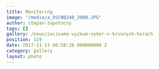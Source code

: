 ```yaml
---
title: Monitoring
image: "/media/a_DSCN0248_2000.JPG"
author: stepan-zapotocny
tags: []
gallery: /news/zaciname-vyzkum-vyder-v-krusnych-horach
position: 119
date: 2017-11-13 06:50:28.000000000 Z
category: gallery
layout: photo
---
```

